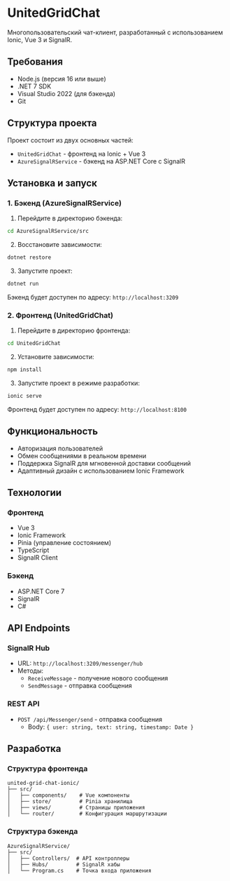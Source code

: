 # UnitedGridChat

Многопользовательский чат-клиент, разработанный с использованием Ionic, Vue 3 и SignalR.

## Требования

- Node.js (версия 16 или выше)
- .NET 7 SDK
- Visual Studio 2022 (для бэкенда)
- Git

## Структура проекта

Проект состоит из двух основных частей:
- `UnitedGridChat` - фронтенд на Ionic + Vue 3
- `AzureSignalRService` - бэкенд на ASP.NET Core с SignalR

## Установка и запуск

### 1. Бэкенд (AzureSignalRService)

1. Перейдите в директорию бэкенда:
```bash
cd AzureSignalRService/src
```

2. Восстановите зависимости:
```bash
dotnet restore
```

3. Запустите проект:
```bash
dotnet run
```

Бэкенд будет доступен по адресу: `http://localhost:3209`

### 2. Фронтенд (UnitedGridChat)

1. Перейдите в директорию фронтенда:
```bash
cd UnitedGridChat
```

2. Установите зависимости:
```bash
npm install
```

3. Запустите проект в режиме разработки:
```bash
ionic serve
```

Фронтенд будет доступен по адресу: `http://localhost:8100`

## Функциональность

- Авторизация пользователей
- Обмен сообщениями в реальном времени
- Поддержка SignalR для мгновенной доставки сообщений
- Адаптивный дизайн с использованием Ionic Framework

## Технологии

### Фронтенд
- Vue 3
- Ionic Framework
- Pinia (управление состоянием)
- TypeScript
- SignalR Client

### Бэкенд
- ASP.NET Core 7
- SignalR
- C#

## API Endpoints

### SignalR Hub
- URL: `http://localhost:3209/messenger/hub`
- Методы:
  - `ReceiveMessage` - получение нового сообщения
  - `SendMessage` - отправка сообщения

### REST API
- `POST /api/Messenger/send` - отправка сообщения
  - Body: `{ user: string, text: string, timestamp: Date }`

## Разработка

### Структура фронтенда
```
united-grid-chat-ionic/
├── src/
│   ├── components/    # Vue компоненты
│   ├── store/         # Pinia хранилища
│   ├── views/         # Страницы приложения
│   └── router/        # Конфигурация маршрутизации
```

### Структура бэкенда
```
AzureSignalRService/
├── src/
│   ├── Controllers/  # API контроллеры
│   ├── Hubs/         # SignalR хабы
│   └── Program.cs    # Точка входа приложения
```